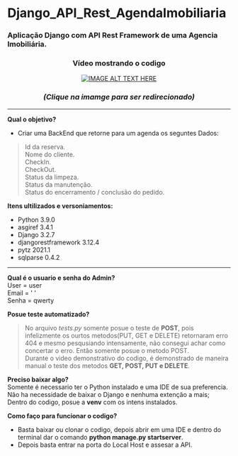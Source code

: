 # Django_API_Rest_AgendaImobiliaria

### Aplicação Django com API Rest Framework de uma Agencia Imobiliária.

<div align="center">
  
  ### Vídeo mostrando o codigo
  [![IMAGE ALT TEXT HERE](https://soshace.com/wp-content/uploads/2021/01/879-png-3.png)](https://youtu.be/bBalsMWKDlY) 
  <br>
  ### *(Clique na imamge para ser redirecionado)*
 
</div>

***

**Qual o objetivo?**
* Criar uma BackEnd que retorne para um agenda os seguntes Dados:<br> 
> Id da reserva. <br>
> Nome do cliente. <br>
> CheckIn. <br>
> CheckOut. <br>
> Status da limpeza. <br>
> Status da manutenção. <br>
> Status do encerramento / conclusão do pedido. <br>


**Itens ultilizados e versoniamentos:**
* Python 3.9.0
* asgiref 3.4.1
* Django 3.2.7
* djangorestframework 3.12.4
* pytz 2021.1
* sqlparse 0.4.2

***

**Qual é o usuario e senha do Admin?** <br>
User = user <br>
Email = ' ' <br>
Senha = qwerty <br>

**Posue teste automatizado?**
> No arquivo *tests.py* somente posue o teste de **POST**, pois infelizmente os ourtos metodos(PUT, GET e DELETE) retornaram erro 404 e mesmo pesqusiando intensamente, não consegui achar como concertar o erro. Então somente posue o metodo POST. <br>
> Durante o video demonstrativo do codigo, é demonstrado de maneira manual o teste dos metodos **GET, POST, PUT e DELETE**.

**Preciso baixar algo?**<br>
Somente é necessario ter o Python instalado e uma IDE de sua preferencia.<br>
Não ha necessidade de baixar o Django e nenhuma extenção a mais;<br>
Dentro do codigo, posue a <strong>venv</strong> com os intens instalados.

<strong>Como faço para funcionar o codigo?</strong>
* Basta baixar ou clonar o codigo, depois abrir em uma IDE e dentro do terminal dar o comando **python manage.py startserver**.<br> 
* Depois basta entrar na porta do Local Host e assesar a API.




